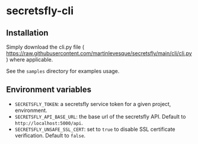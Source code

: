 # secretsfly-cli

## Installation

Simply download the cli.py file ( https://raw.githubusercontent.com/martinlevesque/secretsfly/main/cli/cli.py ) where
applicable.

See the `samples` directory for examples usage.

## Environment variables

- `SECRETSFLY_TOKEN`: a secretsfly service token for a given project, environment.
- `SECRETSFLY_API_BASE_URL`: the base url of the secretsfly API. Default to `http://localhost:5000/api`.
- `SECRETSFLY_UNSAFE_SSL_CERT`: set to `true` to disable SSL certificate verification. Default to `false`.